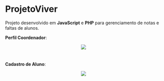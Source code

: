# ProjetoViver


Projeto desenvolvido em **JavaScript** e **PHP** para gerenciamento de notas e faltas de alunos.

**Perfil Coordenador**:

<div align="center" >
  <img src="./img/coordenadorPreview.gif">
</div>

#
**Cadastro de Aluno**:

<div align="center" >
  <img src="./img/cadastroAlunosPreview.gif">
</div>
